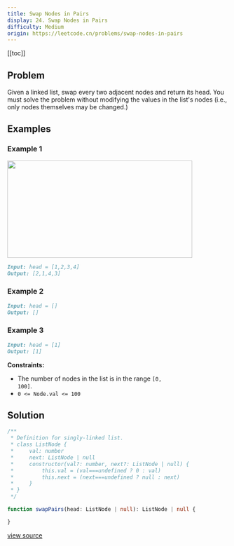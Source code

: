 ```yaml
---
title: Swap Nodes in Pairs
display: 24. Swap Nodes in Pairs
difficulty: Medium
origin: https://leetcode.cn/problems/swap-nodes-in-pairs
---
```


[[toc]]

## Problem

Given a linked list, swap every two adjacent nodes and return its head. You must solve the problem without modifying the values in the list's nodes (i.e., only nodes themselves may be changed.)

## Examples

### Example 1

<img alt="" src="https://assets.leetcode.com/uploads/2020/10/03/swap_ex1.jpg" style="width: 422px; height: 222px;" />

```md
Input: head = [1,2,3,4]
Output: [2,1,4,3]
```

### Example 2

```md
Input: head = []
Output: []
```

### Example 3

```md
Input: head = [1]
Output: [1]
```

**Constraints:**

- The number of nodes in the&nbsp;list&nbsp;is in the range <code>[0, 100]</code>.
- <code>0 &lt;= Node.val &lt;= 100</code>

## Solution

```ts
/**
 * Definition for singly-linked list.
 * class ListNode {
 *     val: number
 *     next: ListNode | null
 *     constructor(val?: number, next?: ListNode | null) {
 *         this.val = (val===undefined ? 0 : val)
 *         this.next = (next===undefined ? null : next)
 *     }
 * }
 */

function swapPairs(head: ListNode | null): ListNode | null {

}
```

[view source](https://leetcode.cn/problems/swap-nodes-in-pairs)
